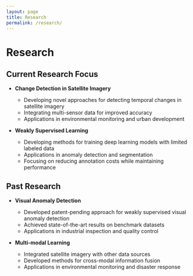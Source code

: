 ```yaml
---
layout: page
title: Research
permalink: /research/
---
```


# Research

## Current Research Focus

- **Change Detection in Satellite Imagery**
  - Developing novel approaches for detecting temporal changes in satellite imagery
  - Integrating multi-sensor data for improved accuracy
  - Applications in environmental monitoring and urban development

- **Weakly Supervised Learning**
  - Developing methods for training deep learning models with limited labeled data
  - Applications in anomaly detection and segmentation
  - Focusing on reducing annotation costs while maintaining performance

## Past Research

- **Visual Anomaly Detection**
  - Developed patent-pending approach for weakly supervised visual anomaly detection
  - Achieved state-of-the-art results on benchmark datasets
  - Applications in industrial inspection and quality control

- **Multi-modal Learning**
  - Integrated satellite imagery with other data sources
  - Developed methods for cross-modal information fusion
  - Applications in environmental monitoring and disaster response
